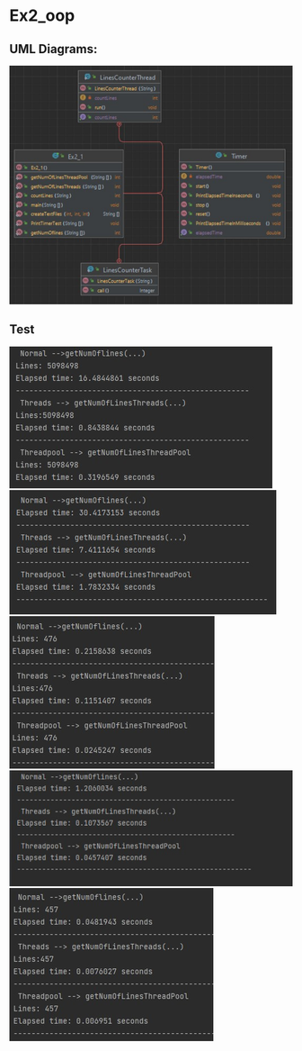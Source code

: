 # Ex2_oop
## UML Diagrams:
![](https://github.com/ibrahim3999/Ex2_oop/blob/master/src/UML/Pic/UML.jpg)

## Test
![](https://github.com/ibrahim3999/Ex2_oop/blob/master/Pic/RunTimeTest/1000_10000.jpg)
![](https://github.com/ibrahim3999/Ex2_oop/blob/master/Pic/RunTimeTest/1000_100000.jpg)
![](https://github.com/ibrahim3999/Ex2_oop/blob/master/Pic/RunTimeTest/100_10.jpg)
![](https://github.com/ibrahim3999/Ex2_oop/blob/master/Pic/RunTimeTest/100_1000.jpg)
![](https://github.com/ibrahim3999/Ex2_oop/blob/master/Pic/RunTimeTest/10_100.jpg)
